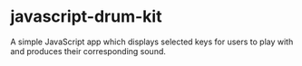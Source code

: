 # javascript-drum-kit
A simple JavaScript app which displays selected keys for users to play with and produces their corresponding sound.  
